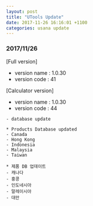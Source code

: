 ```yaml
---
layout: post
title: "UTools Update"
date: 2017-11-26 16:16:01 +1100
categories: usana update 
---
```


### 2017/11/26

[Full version]
- version name : 1.0.30
- version code : 41

[Calculator version]
- version name : 1.0.30
- version code : 44

```
- database update

* Products Database updated
- Canada
- Hong Kong
- Indonesia
- Malaysia
- Taiwan

* 제품 DB 업데이트
- 캐나다
- 홍콩
- 인도네시아
- 말레이시아
- 대만

```
